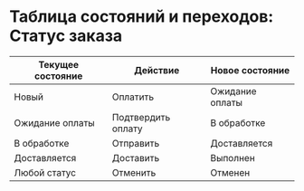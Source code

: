 # Таблица состояний и переходов: Статус заказа

| Текущее состояние | Действие | Новое состояние |
|-------------------|----------|----------------|
| Новый | Оплатить | Ожидание оплаты |
| Ожидание оплаты | Подтвердить оплату | В обработке |
| В обработке | Отправить | Доставляется |
| Доставляется | Доставить | Выполнен |
| Любой статус | Отменить | Отменен |